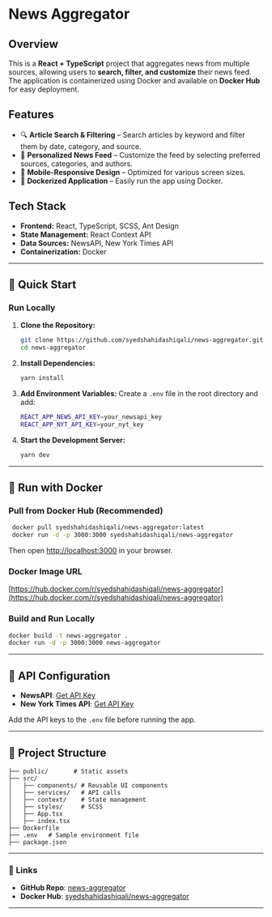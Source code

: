 # News Aggregator

## Overview
This is a **React + TypeScript** project that aggregates news from multiple sources, allowing users to **search, filter, and customize** their news feed. The application is containerized using Docker and available on **Docker Hub** for easy deployment.

## Features
- 🔍 **Article Search & Filtering** – Search articles by keyword and filter them by date, category, and source.
- 📰 **Personalized News Feed** – Customize the feed by selecting preferred sources, categories, and authors.
- 📱 **Mobile-Responsive Design** – Optimized for various screen sizes.
- 🐳 **Dockerized Application** – Easily run the app using Docker.

## Tech Stack
- **Frontend:** React, TypeScript, SCSS, Ant Design
- **State Management:** React Context API
- **Data Sources:** NewsAPI, New York Times API
- **Containerization:** Docker

---

## 🚀 Quick Start

### Run Locally

1. **Clone the Repository:**
   ```sh
   git clone https://github.com/syedshahidashiqali/news-aggregator.git
   cd news-aggregator
   ```
2. **Install Dependencies:**
   ```sh
   yarn install
   ```
3. **Add Environment Variables:** Create a `.env` file in the root directory and add:
   ```sh
   REACT_APP_NEWS_API_KEY=your_newsapi_key
   REACT_APP_NYT_API_KEY=your_nyt_key
   ```
4. **Start the Development Server:**
   ```sh
   yarn dev
   ```

---

## 🐳 Run with Docker

### Pull from Docker Hub (Recommended)

```sh
 docker pull syedshahidashiqali/news-aggregator:latest
 docker run -d -p 3000:3000 syedshahidashiqali/news-aggregator
```
Then open [http://localhost:3000](http://localhost:3000) in your browser.


### Docker Image URL
[https://hub.docker.com/r/syedshahidashiqali/news-aggregator](https://hub.docker.com/r/syedshahidashiqali/news-aggregator)
### Build and Run Locally
```sh
docker build -t news-aggregator .
docker run -d -p 3000:3000 news-aggregator
```

---

## 📜 API Configuration
- **NewsAPI**: [Get API Key](https://newsapi.org/)
- **New York Times API**: [Get API Key](https://developer.nytimes.com/)

Add the API keys to the `.env` file before running the app.

---

## 📂 Project Structure
```
├── public/       # Static assets
├── src/
│   ├── components/ # Reusable UI components
│   ├── services/   # API calls
│   ├── context/    # State management
│   ├── styles/     # SCSS
│   ├── App.tsx
│   ├── index.tsx
├── Dockerfile
├── .env   # Sample environment file
├── package.json
```



---

### 🔗 Links
- **GitHub Repo**: [news-aggregator](https://github.com/syedshahidashiqali/news-aggregator)
- **Docker Hub**: [syedshahidashiqali/news-aggregator](https://hub.docker.com/r/syedshahidashiqali/news-aggregator)

---

